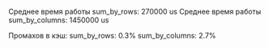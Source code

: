 Среднее время работы sum_by_rows: 270000 us
Среднее время работы sum_by_columns: 1450000 us

Промахов в кэш:
sum_by_rows: 0.3%
sum_by_columns: 2.7%


